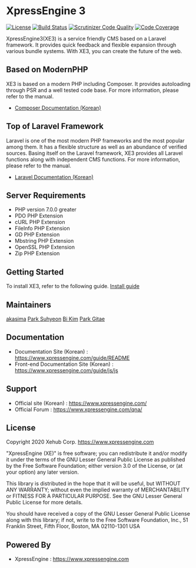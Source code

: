 XpressEngine 3
==============

[![License](http://img.shields.io/badge/license-GNU%20LGPL-brightgreen.svg)](http://www.gnu.org/licenses/gpl.html) [![Build Status](https://scrutinizer-ci.com/g/xpressengine/xpressengine/badges/build.png?b=master)](https://scrutinizer-ci.com/g/xpressengine/xpressengine/build-status/master) [![Scrutinizer Code Quality](https://scrutinizer-ci.com/g/xpressengine/xpressengine/badges/quality-score.png?b=master)](https://scrutinizer-ci.com/g/xpressengine/xpressengine/?branch=master) [![Code Coverage](https://scrutinizer-ci.com/g/xpressengine/xpressengine/badges/coverage.png?b=master)](https://scrutinizer-ci.com/g/xpressengine/xpressengine/?branch=master)

XpressEngine3(XE3) is a service friendly CMS based on a Laravel framework. It provides quick feedback and flexible expansion through various bundle systems. With XE3, you can create the future of the web.

## Based on ModernPHP
XE3 is based on a modern PHP including Composer. It provides autoloading through PSR and a well tested code base. For more information, please refer to the manual.

* [Composer Documentation (Korean)](http://xpressengine.github.io/Composer-korean-docs/)

## Top of Laravel Framework
Laravel is one of the most modern PHP frameworks and the most popular among them. It has a flexible structure as well as an abundance of verified sources. Basing itself on the Laravel framework, XE3 provides all Laravel functions along with independent CMS functions. For more information, please refer to the manual.

* [Laravel Documentation (Korean)](http://xpressengine.github.io/laravel-korean-docs/)

## Server Requirements
* PHP version 7.0.0 greater
* PDO PHP Extension
* cURL PHP Extension
* FileInfo PHP Extension
* GD PHP Extension
* Mbstring PHP Extension
* OpenSSL PHP Extension
* Zip PHP Extension

## Getting Started

To install XE3, refer to the following guide. [Install guide](https://www.xpressengine.com/guide/getting-started/installation)

## Maintainers
[akasima](https://github.com/akasima) [Park Suhyeon](https://github.com/xharpenParksuhyeon) [Bi Kim](https://github.com/bi-kim) [Park Gitae](https://github.com/HighK)

## Documentation
* Documentation Site (Korean) : https://www.xpressengine.com/guide/README
* Front-end Documentation Site (Korean) : https://www.xpressengine.com/guide/js/js

## Support
* Official site (Korean) : https://www.xpressengine.com/
* Official Forum : https://www.xpressengine.com/qna/

## License
Copyright 2020 Xehub Corp. <https://www.xpressengine.com>

"XpressEngine (XE)" is free software; you can redistribute it and/or
modify it under the terms of the GNU Lesser General Public
License as published by the Free Software Foundation; either
version 3.0 of the License, or (at your option) any later version.

This library is distributed in the hope that it will be useful,
but WITHOUT ANY WARRANTY; without even the implied warranty of
MERCHANTABILITY or FITNESS FOR A PARTICULAR PURPOSE.  See the GNU
Lesser General Public License for more details.

You should have received a copy of the GNU Lesser General Public
License along with this library; if not, write to the Free Software
Foundation, Inc., 51 Franklin Street, Fifth Floor, Boston, MA  02110-1301  USA

## Powered By
* XpressEngine : https://www.xpressengine.com
